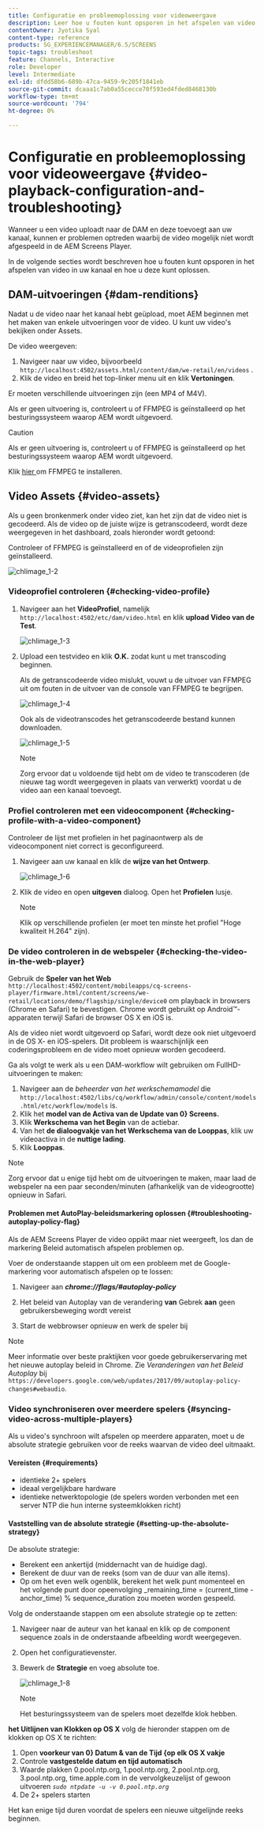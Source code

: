 ```yaml
---
title: Configuratie en probleemoplossing voor videoweergave
description: Leer hoe u fouten kunt opsporen in het afspelen van video in uw kanaal voor AEM Screens en hoe u problemen kunt oplossen.
contentOwner: Jyotika Syal
content-type: reference
products: SG_EXPERIENCEMANAGER/6.5/SCREENS
topic-tags: troubleshoot
feature: Channels, Interactive
role: Developer
level: Intermediate
exl-id: dfdd58b6-689b-47ca-9459-9c205f1841eb
source-git-commit: dcaaa1c7ab0a55cecce70f593ed4fded8468130b
workflow-type: tm+mt
source-wordcount: '794'
ht-degree: 0%

---
```


# Configuratie en probleemoplossing voor videoweergave {#video-playback-configuration-and-troubleshooting}

Wanneer u een video uploadt naar de DAM en deze toevoegt aan uw kanaal, kunnen er problemen optreden waarbij de video mogelijk niet wordt afgespeeld in de AEM Screens Player.

In de volgende secties wordt beschreven hoe u fouten kunt opsporen in het afspelen van video in uw kanaal en hoe u deze kunt oplossen.

## DAM-uitvoeringen {#dam-renditions}

Nadat u de video naar het kanaal hebt geüpload, moet AEM beginnen met het maken van enkele uitvoeringen voor de video. U kunt uw video&#39;s bekijken onder Assets.

De video weergeven:

1. Navigeer naar uw video, bijvoorbeeld `http://localhost:4502/assets.html/content/dam/we-retail/en/videos` .
1. Klik de video en breid het top-linker menu uit en klik **Vertoningen**.

Er moeten verschillende uitvoeringen zijn (een MP4 of M4V).

Als er geen uitvoering is, controleert u of FFMPEG is geïnstalleerd op het besturingssysteem waarop AEM wordt uitgevoerd.

>[!CAUTION]
>
>Als er geen uitvoering is, controleert u of FFMPEG is geïnstalleerd op het besturingssysteem waarop AEM wordt uitgevoerd.
>
>Klik [ hier ](https://www.ffmpeg.org/download.html) om FFMPEG te installeren.

## Video Assets {#video-assets}

Als u geen bronkenmerk onder video ziet, kan het zijn dat de video niet is gecodeerd. Als de video op de juiste wijze is getranscodeerd, wordt deze weergegeven in het dashboard, zoals hieronder wordt getoond:

Controleer of FFMPEG is geïnstalleerd en of de videoprofielen zijn geïnstalleerd.

![ chlimage_1-2 ](assets/chlimage_1-2.png)

### Videoprofiel controleren {#checking-video-profile}

1. Navigeer aan het **VideoProfiel**, namelijk `http://localhost:4502/etc/dam/video.html` en klik **upload Video van de Test**.

   ![ chlimage_1-3 ](assets/chlimage_1-3.png)

1. Upload een testvideo en klik **O.K.** zodat kunt u met transcoding beginnen.

   Als de getranscodeerde video mislukt, vouwt u de uitvoer van FFMPEG uit om fouten in de uitvoer van de console van FFMPEG te begrijpen.

   ![ chlimage_1-4 ](assets/chlimage_1-4.png)

   Ook als de videotranscodes het getranscodeerde bestand kunnen downloaden.

   ![ chlimage_1-5 ](assets/chlimage_1-5.png)

   >[!NOTE]
   >
   >Zorg ervoor dat u voldoende tijd hebt om de video te transcoderen (de nieuwe tag wordt weergegeven in plaats van verwerkt) voordat u de video aan een kanaal toevoegt.

### Profiel controleren met een videocomponent {#checking-profile-with-a-video-component}

Controleer de lijst met profielen in het paginaontwerp als de videocomponent niet correct is geconfigureerd.

1. Navigeer aan uw kanaal en klik de **wijze van het Ontwerp**.

   ![ chlimage_1-6 ](assets/chlimage_1-6.png)

1. Klik de video en open **uitgeven** dialoog. Open het **Profielen** lusje.

   >[!NOTE]
   >Klik op verschillende profielen (er moet ten minste het profiel &quot;Hoge kwaliteit H.264&quot; zijn).

### De video controleren in de webspeler {#checking-the-video-in-the-web-player}

Gebruik de **Speler van het Web** `http://localhost:4502/content/mobileapps/cq-screens-player/firmware.html/content/screens/we-retail/locations/demo/flagship/single/device0` om playback in browsers (Chrome en Safari) te bevestigen. Chrome wordt gebruikt op Android™-apparaten terwijl Safari de browser OS X en iOS is.

Als de video niet wordt uitgevoerd op Safari, wordt deze ook niet uitgevoerd in de OS X- en iOS-spelers. Dit probleem is waarschijnlijk een coderingsprobleem en de video moet opnieuw worden gecodeerd.

Ga als volgt te werk als u een DAM-workflow wilt gebruiken om FullHD-uitvoeringen te maken:

1. Navigeer aan de *beheerder van het werkschemamodel* die `http://localhost:4502/libs/cq/workflow/admin/console/content/models.html/etc/workflow/models` is.
1. Klik het **model van de Activa van de Update van 0&rbrace; Screens.**
1. Klik **Werkschema van het Begin** van de actiebar.
1. Van het **de dialoogvakje van het Werkschema van de Looppas**, klik uw videoactiva in de **nuttige lading**.
1. Klik **Looppas**.

>[!NOTE]
>
>Zorg ervoor dat u enige tijd hebt om de uitvoeringen te maken, maar laad de webspeler na een paar seconden/minuten (afhankelijk van de videogrootte) opnieuw in Safari.

#### Problemen met AutoPlay-beleidsmarkering oplossen {#troubleshooting-autoplay-policy-flag}

Als de AEM Screens Player de video oppikt maar niet weergeeft, los dan de markering Beleid automatisch afspelen problemen op.

Voer de onderstaande stappen uit om een probleem met de Google-markering voor automatisch afspelen op te lossen:

1. Navigeer aan ***chrome://flags/#autoplay-policy***
1. Het beleid van Autoplay van de verandering **van** Gebrek **aan** geen gebruikersbeweging wordt vereist **&#x200B;**

1. Start de webbrowser opnieuw en werk de speler bij

>[!NOTE]
>
>Meer informatie over beste praktijken voor goede gebruikerservaring met het nieuwe autoplay beleid in Chrome. Zie *Veranderingen van het Beleid Autoplay* bij `https://developers.google.com/web/updates/2017/09/autoplay-policy-changes#webaudio`.

### Video synchroniseren over meerdere spelers {#syncing-video-across-multiple-players}

Als u video&#39;s synchroon wilt afspelen op meerdere apparaten, moet u de absolute strategie gebruiken voor de reeks waarvan de video deel uitmaakt.

#### Vereisten {#requirements}

* identieke 2+ spelers
* ideaal vergelijkbare hardware
* identieke netwerktopologie (de spelers worden verbonden met een server NTP die hun interne systeemklokken richt)

#### Vaststelling van de absolute strategie {#setting-up-the-absolute-strategy}

De absolute strategie:

* Berekent een ankertijd (middernacht van de huidige dag).
* Berekent de duur van de reeks (som van de duur van alle items).
* Op om het even welk ogenblik, berekent het welk punt momenteel en het volgende punt door opeenvolging _remaining_time = (current_time - anchor_time) % sequence_duration zou moeten worden gespeeld.

Volg de onderstaande stappen om een absolute strategie op te zetten:

1. Navigeer naar de auteur van het kanaal en klik op de component sequence zoals in de onderstaande afbeelding wordt weergegeven.
1. Open het configuratievenster.
1. Bewerk de **Strategie** en voeg absolute toe.

   ![ chlimage_1-8 ](assets/chlimage_1-8.png)

   >[!NOTE]
   >Het besturingssysteem van de spelers moet dezelfde klok hebben.

**het Uitlijnen van Klokken op OS X** volg de hieronder stappen om de klokken op OS X te richten:

1. Open **voorkeur van 0&rbrace; Datum &amp; van de Tijd &lbrace;op elk OS X vakje**
1. Controle **vastgestelde datum en tijd automatisch**
1. Waarde plakken 0.pool.ntp.org, 1.pool.ntp.org, 2.pool.ntp.org, 3.pool.ntp.org, time.apple.com in de vervolgkeuzelijst of gewoon uitvoeren *`sudo ntpdate -u -v 0.pool.ntp.org`*
1. De 2+ spelers starten

Het kan enige tijd duren voordat de spelers een nieuwe uitgelijnde reeks beginnen.

